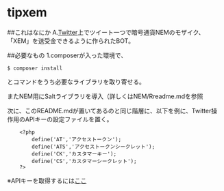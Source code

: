 # tipxem

##これはなにか
A.[Twitter](https://twitter.com)上でツイート一つで暗号通貨NEMのモザイク、「XEM」を送受金できるように作られたBOT。

##必要なもの
1.composerが入った環境で、
```
$ composer install
```
とコマンドをうち必要なライブラリを取り寄せる。

またNEM用にSaltライブラリを導入（詳しくはNEM/Rreadme.mdを参照

次に、このREADME.mdが置いてあるのと同じ階層に、以下を例に、Twitter操作用のAPIキーの設定ファイルを置く。
```
	<?php
		define('AT','アクセストークン');
		define('ATS','アクセストークンシークレット');
		define('CK','カスタマーキー');
		define('CS','カスタマーシークレット');
	?>
```
※APIキーを取得するには[ここ](https://apps.twitter.com/)

